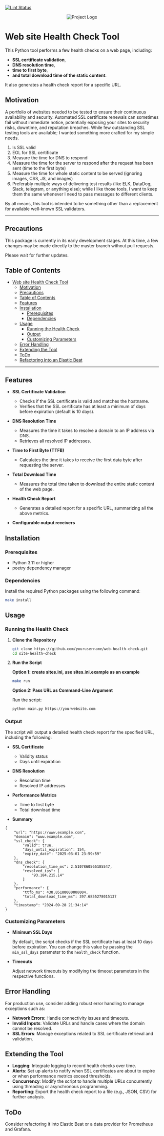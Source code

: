 [![Lint Status](https://github.com/Eugene-Sedletsky/Site-Health-Check/actions/workflows/pylint.yml/badge.svg)](https://github.com/Eugene-Sedletsky/Site-Health-Check/actions)

<p align="center">
  <img src="img/logo_mini.png" alt="Project Logo"/>
</p>

# Web site Health Check Tool

This Python tool performs a few health checks on a web page, including:
- **SSL certificate validation**,
- **DNS resolution time**,
- **time to first byte**,
- **and total download time of the static content**.

It also generates a health check report for a specific URL.


## Motivation

A portfolio of websites needed to be tested to ensure their continuous availability and security.
Automated SSL certificate renewals can sometimes fail without immediate notice, potentially
exposing your sites to security risks, downtime, and reputation breaches. While few outstanding
SSL testing tools are available; I wanted something more crafted for my simple needs.

 1. Is SSL valid
 2. EOL for SSL certificate
 3. Measure the time for DNS to respond
 4. Measure the time for the server to respond after the request has been sent (time to the first byte)
 5. Measure the time for whole static content to be served (ignoring images, CSS, JS, and images)
 6. Preferably multiple ways of delivering test results (like ELK, DataDog, Slack, telegram, or anything else); while I like those tools, I want to keep them the same whenever I need to pass messages to different clients.


By all means, this tool is intended to be something other than a replacement for available well-known SSL validators. 

---

## Precautions

This package is currently in its early development stages. At this time, a few changes may be made directly to the master branch without pull requests.

Please wait for further updates.

## Table of Contents

- [Web site Health Check Tool](#web-site-health-check-tool)
  - [Motivation](#motivation)
  - [Precautions](#precautions)
  - [Table of Contents](#table-of-contents)
  - [Features](#features)
  - [Installation](#installation)
    - [Prerequisites](#prerequisites)
    - [Dependencies](#dependencies)
  - [Usage](#usage)
    - [Running the Health Check](#running-the-health-check)
    - [Output](#output)
    - [Customizing Parameters](#customizing-parameters)
  - [Error Handling](#error-handling)
  - [Extending the Tool](#extending-the-tool)
  - [ToDo](#todo)
  - [Refactoring into an Elastic Beat](#refactoring-into-an-elastic-beat)

---

## Features

- **SSL Certificate Validation**
  - Checks if the SSL certificate is valid and matches the hostname.
  - Verifies that the SSL certificate has at least a minimum of days before expiration (default is 10 days).

- **DNS Resolution Time**
  - Measures the time it takes to resolve a domain to an IP address via DNS.
  - Retrieves all resolved IP addresses.

- **Time to First Byte (TTFB)**
  - Calculates the time it takes to receive the first data byte after requesting the server.

- **Total Download Time**
  - Measures the total time taken to download the entire static content of the web page.

- **Health Check Report**
  - Generates a detailed report for a specific URL, summarizing all the above metrics.

- **Configurable output receivers**

## Installation

### Prerequisites

- Python 3.11 or higher
- poetry dependency manager

### Dependencies

Install the required Python packages using the following command:

```bash
make install
```

## Usage

### Running the Health Check

1. **Clone the Repository**

   ```bash
   git clone https://github.com/yourusername/web-health-check.git
   cd site-health-check
   ```

2. **Run the Script**

   **Option 1: create sites.ini, use sites.ini.example as an example**

   ```bash
   make run
   ```

   **Option 2: Pass URL as Command-Line Argument**


   Run the script:

   ```bash
   python main.py https://yourwebsite.com
   ```

### Output

The script will output a detailed health check report for the specified URL, including the following:

- **SSL Certificate**
  - Validity status
  - Days until expiration

- **DNS Resolution**
  - Resolution time
  - Resolved IP addresses

- **Performance Metrics**
  - Time to first byte
  - Total download time

- **Summary**
```
{
    "url": "https://www.example.com",
    "domain": "www.example.com",
    "ssl_check": {
        "valid": true,
        "days_until_expiration": 154,
        "expiry_date": "2025-03-01 23:59:59"
    },
    "dns_check": {
        "resolution_time_ms": 2.5107860565185547,
        "resolved_ips": [
            "93.184.215.14"
        ]
    },
    "performance": {
        "ttfb_ms": 430.05100000000004,
        "total_download_time_ms": 397.6855278015137
    },
    "timestamp": "2024-09-28 21:34:14"
}

```

### Customizing Parameters

- **Minimum SSL Days**

  By default, the script checks if the SSL certificate has at least 10 days before expiration. You can change this value by passing the `min_ssl_days` parameter to the `health_check` function.

- **Timeouts**

  Adjust network timeouts by modifying the timeout parameters in the respective functions.

## Error Handling

For production use, consider adding robust error handling to manage exceptions such as:

- **Network Errors**: Handle connectivity issues and timeouts.
- **Invalid Inputs**: Validate URLs and handle cases where the domain cannot be resolved.
- **SSL Errors**: Manage exceptions related to SSL certificate retrieval and validation.

## Extending the Tool

- **Logging**: Integrate logging to record health checks over time.
- **Alerts**: Set up alerts to notify when SSL certificates are about to expire or when performance metrics exceed thresholds.
- **Concurrency**: Modify the script to handle multiple URLs concurrently using threading or asynchronous programming.
- **Reporting**: Export the health check report to a file (e.g., JSON, CSV) for further analysis.

## ToDo
Consider refactoring it into Elastic Beat or a data provider for Prometheus and Grafana. 



